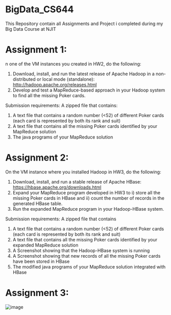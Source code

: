 # BigData_CS644
This Repository contain all Assignments and Project i completed during my Big Data Course at NJIT

# Assignment 1:

n one of the VM instances you created in HW2, do the following:

1. Download, install, and run the latest release of Apache Hadoop in a non-distributed or local mode (standalone): http://hadoop.apache.org/releases.html
2. Develop and test a MapReduce-based approach in your Hadoop system to find all the missing Poker cards.

Submission requirements: A zipped file that contains:

1. A text file that contains a random number (<52) of different Poker cards (each card is represented by both its rank and suit)
2. A text file that contains all the missing Poker cards identified by your MapReduce solution
3. The java programs of your MapReduce solution


# Assignment 2:

On the VM instance where you installed Hadoop in HW3, do the following:

1. Download, install, and run a stable release of Apache HBase: https://hbase.apache.org/downloads.html
2. Expand your MapReduce program developed in HW3 to i) store all the missing Poker cards in HBase and ii) count the number of records in the generated HBase table.
3. Run the expanded MapReduce program in your Hadoop-HBase system.

Submission requirements: A zipped file that contains

1. A text file that contains a random number (<52) of different Poker cards (each card is represented by both its rank and suit)
2. A text file that contains all the missing Poker cards identified by your expanded MapReduce solution
3. A Screenshot showing that the Hadoop-HBase system is running
4. A Screenshot showing that new records of all the missing Poker cards have been stored in HBase
5. The modified java programs of your MapReduce solution integrated with HBase

# Assignment 3:

![image](https://user-images.githubusercontent.com/57008351/112390859-51978180-8ccd-11eb-8a00-8d6189d418bf.png)

